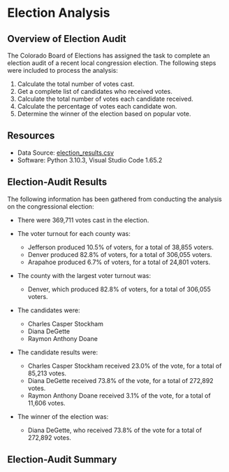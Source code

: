 # Election Analysis

## Overview of Election Audit 
The Colorado Board of Elections has assigned the task to complete an election audit of a recent local congression election. The following steps were included to process the analysis:  
1. Calculate the total number of votes cast.
2. Get a complete list of candidates who received votes. 
3. Calculate the total number of votes each candidate received.
4. Calculate the percentage of votes each candidate won.
5. Determine the winner of the election based on popular vote.

## Resources
- Data Source: [election_results.csv](Resources/election_results.csv)
- Software: Python 3.10.3, Visual Studio Code 1.65.2

## Election-Audit Results
The following information has been gathered from conducting the analysis on the congressional election:

- There were 369,711 votes cast in the election.

- The voter turnout for each county was:

    - Jefferson produced 10.5% of voters, for a total of 38,855 voters.
    - Denver produced 82.8% of voters, for a total of 306,055 voters.
    - Arapahoe produced 6.7% of voters, for a total of 24,801 voters.

- The county with the largest voter turnout was:
    - Denver, which produced 82.8% of voters, for a total of 306,055 voters.

- The candidates were:

    - Charles Casper Stockham
    - Diana DeGette
    - Raymon Anthony Doane

- The candidate results were:

    - Charles Casper Stockham received 23.0% of the vote, for a total of 85,213 votes.
    - Diana DeGette received 73.8% of the vote, for a total of 272,892 votes.
    - Raymon Anthony Doane received 3.1% of the vote, for a total of 11,606 votes.

- The winner of the election was:
    - Diana DeGette, who received 73.8% of the vote for a total of 272,892 votes.

## Election-Audit Summary

